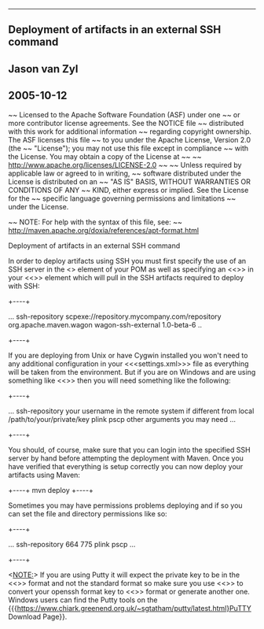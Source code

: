  ------
 Deployment of artifacts in an external SSH command
 ------
 Jason van Zyl
 ------
 2005-10-12
 ------

~~ Licensed to the Apache Software Foundation (ASF) under one
~~ or more contributor license agreements.  See the NOTICE file
~~ distributed with this work for additional information
~~ regarding copyright ownership.  The ASF licenses this file
~~ to you under the Apache License, Version 2.0 (the
~~ "License"); you may not use this file except in compliance
~~ with the License.  You may obtain a copy of the License at
~~
~~   http://www.apache.org/licenses/LICENSE-2.0
~~
~~ Unless required by applicable law or agreed to in writing,
~~ software distributed under the License is distributed on an
~~ "AS IS" BASIS, WITHOUT WARRANTIES OR CONDITIONS OF ANY
~~ KIND, either express or implied.  See the License for the
~~ specific language governing permissions and limitations
~~ under the License.

~~ NOTE: For help with the syntax of this file, see:
~~ http://maven.apache.org/doxia/references/apt-format.html

Deployment of artifacts in an external SSH command

 In order to deploy artifacts using SSH you must first specify the use of an SSH server in the
 <<distributionManagement>> element of your POM as well as specifying an <<<extension>>> in your
 <<<build>>> element which will pull in the SSH artifacts required to deploy with SSH:

+----+

<project>
  ...
  <distributionManagement>
    <repository>
      <id>ssh-repository</id>
      <url>scpexe://repository.mycompany.com/repository</url>
    </repository>
  </distributionManagement>

  <build>
    <extensions>
      <!-- Enabling the use of SSH -->
      <extension>
        <groupId>org.apache.maven.wagon</groupId>
         <artifactId>wagon-ssh-external</artifactId>
         <version>1.0-beta-6</version>
      </extension>
    </extensions>
  </build>
  ..
</project>

+----+

 If you are deploying from Unix or have Cygwin installed you won't need to any additional configuration in your <<<settings.xml>>>
 file as everything will be taken from the environment. But if you are on Windows and are using something like <<<plink>>> then
 you will need something like the following:

+----+

<settings>
  ...
  <servers>
    <server>
      <id>ssh-repository</id>
      <username>your username in the remote system if different from local</username>
      <privateKey>/path/to/your/private/key</privateKey> <!-- not needed if using pageant -->
      <configuration>
        <sshExecutable>plink</sshExecutable>
        <scpExecutable>pscp</scpExecutable>
        <sshArgs>other arguments you may need</sshArgs>
      </configuration>
    </server>
  </servers>
  ...
</settings>

+----+

 You should, of course, make sure that you can login into the specified SSH server by hand before attempting the
 deployment with Maven. Once you have verified that everything is setup correctly you can now deploy your artifacts
 using Maven:

+----+
mvn deploy
+----+

 Sometimes you may have permissions problems deploying and if so you can set the file and directory permissions
 like so:

+----+

 <settings>
   ...
   <servers>
     <server>
       <id>ssh-repository</id>
       <!--
        |
        | Change default file/dir permissions
        |
        -->
       <filePermissions>664</filePermissions>
       <directoryPermissions>775</directoryPermissions>
       <configuration>
         <sshExecutable>plink</sshExecutable>
         <scpExecutable>pscp</scpExecutable>
       </configuration>
     </server>
   </servers>
   ...
 </settings>

+----+

 <<NOTE:>> If you are using Putty it will expect the private key to be in the <<<PPK>>> format and not the standard
 format so make sure you use <<<puttygen>>> to convert your openssh format key to <<<PPK>>> format or generate another
 one. Windows users can find the Putty tools on the
 {{{https://www.chiark.greenend.org.uk/~sgtatham/putty/latest.html}PuTTY Download Page}}.
